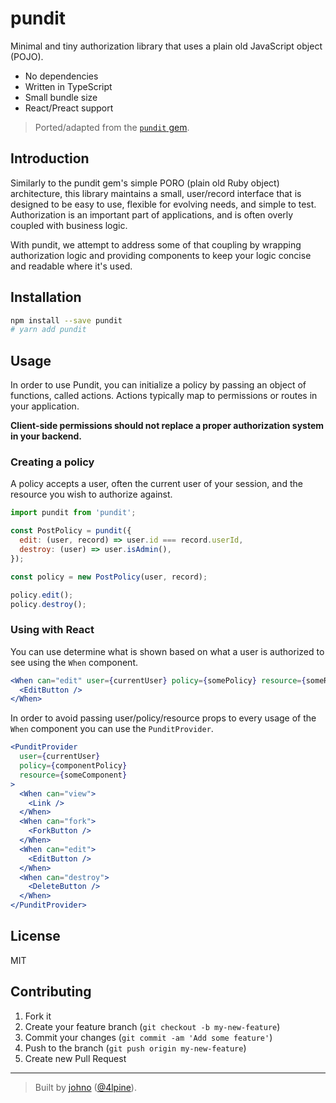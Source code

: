 # pundit

Minimal and tiny authorization library that uses a plain old JavaScript object (POJO).

- No dependencies
- Written in TypeScript
- Small bundle size
- React/Preact support

> Ported/adapted from the [`pundit` gem](https://github.com/varvet/pundit).

## Introduction

Similarly to the pundit gem's simple PORO (plain old Ruby object) architecture, this library maintains a small,
user/record interface that is designed to be easy to use, flexible for evolving needs, and simple to test.
Authorization is an important part of applications, and is often overly coupled with business logic.

With pundit, we attempt to address some of that coupling by wrapping authorization logic and providing components
to keep your logic concise and readable where it's used.

## Installation

```bash
npm install --save pundit
# yarn add pundit
```

## Usage

In order to use Pundit, you can initialize a policy by passing an object of functions, called actions.
Actions typically map to permissions or routes in your application.

**Client-side permissions should not replace a proper authorization system in your backend.**

### Creating a policy

A policy accepts a user, often the current user of your session, and the resource you wish to authorize against.

```javascript
import pundit from 'pundit';

const PostPolicy = pundit({
  edit: (user, record) => user.id === record.userId,
  destroy: (user) => user.isAdmin(),
});

const policy = new PostPolicy(user, record);

policy.edit();
policy.destroy();
```

### Using with React

You can use determine what is shown based on what a user is authorized to see using the `When` component.

```jsx
<When can="edit" user={currentUser} policy={somePolicy} resource={someResource}>
  <EditButton />
</When>
```

In order to avoid passing user/policy/resource props to every usage of the `When` component you can use the `PunditProvider`.

```jsx
<PunditProvider
  user={currentUser}
  policy={componentPolicy}
  resource={someComponent}
>
  <When can="view">
    <Link />
  </When>
  <When can="fork">
    <ForkButton />
  </When>
  <When can="edit">
    <EditButton />
  </When>
  <When can="destroy">
    <DeleteButton />
  </When>
</PunditProvider>
```

## License

MIT

## Contributing

1. Fork it
2. Create your feature branch (`git checkout -b my-new-feature`)
3. Commit your changes (`git commit -am 'Add some feature'`)
4. Push to the branch (`git push origin my-new-feature`)
5. Create new Pull Request

---

> Built by [johno](https://johno.com) ([@4lpine](https://twitter.com/4lpine)).
